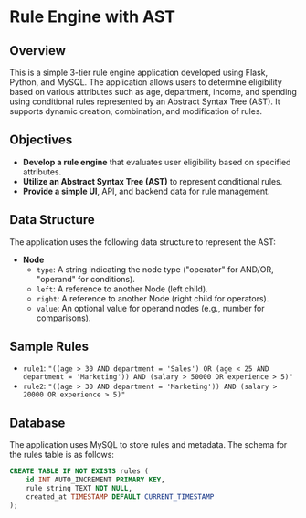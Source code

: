 # Rule Engine with AST

## Overview

This is a simple 3-tier rule engine application developed using Flask, Python, and MySQL. The application allows users to determine eligibility based on various attributes such as age, department, income, and spending using conditional rules represented by an Abstract Syntax Tree (AST). It supports dynamic creation, combination, and modification of rules.

## Objectives

- **Develop a rule engine** that evaluates user eligibility based on specified attributes.
- **Utilize an Abstract Syntax Tree (AST)** to represent conditional rules.
- **Provide a simple UI**, API, and backend data for rule management.

## Data Structure

The application uses the following data structure to represent the AST:

- **Node**
  - `type`: A string indicating the node type ("operator" for AND/OR, "operand" for conditions).
  - `left`: A reference to another Node (left child).
  - `right`: A reference to another Node (right child for operators).
  - `value`: An optional value for operand nodes (e.g., number for comparisons).

## Sample Rules

- `rule1`: `"((age > 30 AND department = 'Sales') OR (age < 25 AND department = 'Marketing')) AND (salary > 50000 OR experience > 5)"`
- `rule2`: `"((age > 30 AND department = 'Marketing')) AND (salary > 20000 OR experience > 5)"`

## Database

The application uses MySQL to store rules and metadata. The schema for the rules table is as follows:

```sql
CREATE TABLE IF NOT EXISTS rules (
    id INT AUTO_INCREMENT PRIMARY KEY,
    rule_string TEXT NOT NULL,
    created_at TIMESTAMP DEFAULT CURRENT_TIMESTAMP
);


